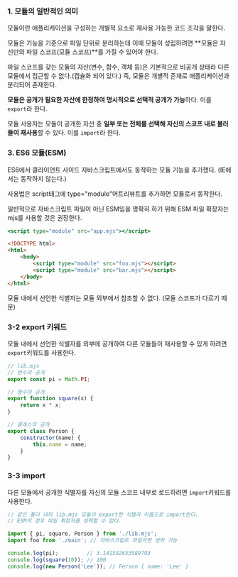 ### 1. 모듈의 일반적인 의미

모듈이란 애플리케이션을 구성하는 개별적 요소로 재사용 가능한 코드 조각을 말한다.

모듈은 기능을 기준으로 파일 단위로 분리하는데 이때 모듈이 성립하려면 **모듈은 자신만의 파일 스코프(모듈 스코프)**를 가질 수 있어야 한다.

파일 스코프를 갖는 모듈의 자산(변수, 함수, 객체 등)은 기본적으로 비공개 상태라 다른 모듈에서 접근할 수 없다.(캡슐화 되어 있다.) 즉, 모듈은 개별적 존재로 애플리케이션과 분리되어 존재한다.

**모듈은 공개가 필요한 자산에 한정하여 명시적으로 선택적 공개가 가능**하다. 이를 `export`라 한다.

모듈 사용자는 모듈이 공개한 자산 중 **일부 또는 전체를 선택해 자신의 스코프 내로 불러들여 재사용**할 수 있다. 이를 `import`라 한다.


### 3. ES6 모듈(ESM)

ES6에서 클라이언트 사이드 자바스크립트에서도 동작하는 모듈 기능을 추가했다. (IE에서는 동작하지 않는다.)

사용법은 script태그에 type="module"어트리뷰트를 추가하면 모듈로서 동작한다. 

일반적으로 자바스크립트 파일이 아닌 ESM임을 명확히 하기 위해 ESM 파일 확장자는 mjs를 사용할 것은 권장한다.

```jsx
<script type="module" src="app.mjs"></script>
```


```html
<!DOCTYPE html>
<html>
	<body>
		<script type="module" src="foo.mjs"></script>
		<script type="module" src="bar.mjs"></script>
	</body>
</html>
```

모듈 내에서 선언한 식별자는 모듈 외부에서 참조할 수 없다. (모듈 스코프가 다르기 때문)


### 3-2 export 키워드

모듈 내에서 선언한 식별자를 외부에 공개하여 다른 모듈들이 재사용할 수 있게 하려면 `export`키워드를 사용한다.

```jsx
// lib.mjs
// 변수의 공개
export const pi = Math.PI;

// 함수의 공개
export function square(x) {
    return x * x;
}

// 클래스의 공개
export class Person {
    constructor(name) {
        this.name = name;
    }
}
```


### 3-3 import

다른 모듈에서 공개한 식별자를 자신의 모듈 스코프 내부로 로드하려면 `import`키워드를 사용한다.

```jsx
// 같은 폴더 내의 lib.mjs 모듈이 export한 식별자 이름으로 import한다.
// ESM의 경우 파일 확장자를 생략할 수 없다.

import { pi, square, Person } from './lib.mjs';
import foo from './main'; // 자바스크립트 파일이면 생략 가능

console.log(pi);         // 3.141592653589793
console.log(square(10)); // 100
console.log(new Person('Lee')); // Person { name: 'Lee' }
```